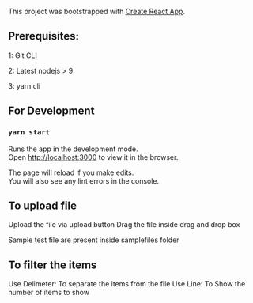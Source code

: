 This project was bootstrapped with [Create React App](https://github.com/facebook/create-react-app).

## Prerequisites:

   1: Git CLI

   2: Latest nodejs > 9

   3: yarn cli

## For Development 

### `yarn start`

Runs the app in the development mode.<br />
Open [http://localhost:3000](http://localhost:3000) to view it in the browser.

The page will reload if you make edits.<br />
You will also see any lint errors in the console.

## To upload file

Upload the file via upload button
Drag the file inside drag and drop box

Sample test file are present inside samplefiles folder

## To filter the items

Use Delimeter: To separate the items from the file
Use Line: To Show the number of items to show

